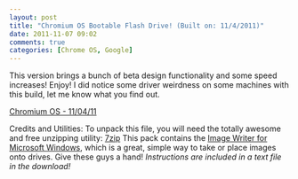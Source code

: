 ```yaml
---
layout: post
title: "Chromium OS Bootable Flash Drive! (Built on: 11/4/2011)"
date: 2011-11-07 09:02
comments: true
categories: [Chrome OS, Google]
---
```


This version brings a bunch of beta design functionality and some speed increases! Enjoy!
I did notice some driver weirdness on some machines with this build, let me know what you find out.

[Chromium OS - 11/04/11](http://dl.dropbox.com/u/860936/Code/Chrome%20OS%20-%20110411.7z)

Credits and Utilities:
To unpack this file, you will need the totally awesome and free unzipping utility: [7zip](http://www.7-zip.org/)
This pack contains the [Image Writer for Microsoft Windows](https://launchpad.net/win32-image-writer), which is a great, simple way to take or place images onto drives. Give these guys a hand!
_Instructions are included in a text file in the download!_
